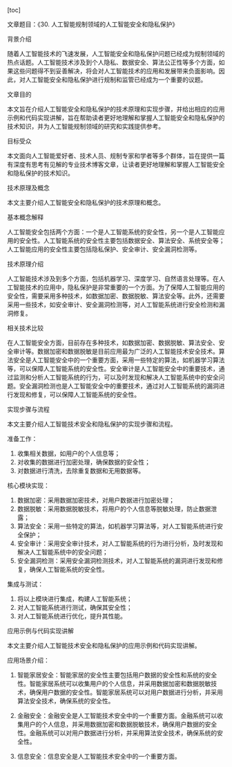 
[toc]                    
                
                
文章题目：《30. 人工智能规制领域的人工智能安全和隐私保护》

背景介绍

随着人工智能技术的飞速发展，人工智能安全和隐私保护问题已经成为规制领域的热点话题。人工智能技术涉及到个人隐私、数据安全、算法公正性等多个方面，如果这些问题得不到妥善解决，将会对人工智能技术的应用和发展带来负面影响。因此，对人工智能安全和隐私保护进行规制和监管已经成为一个重要的议题。

文章目的

本文旨在介绍人工智能安全和隐私保护的技术原理和实现步骤，并给出相应的应用示例和代码实现讲解，旨在帮助读者更好地理解和掌握人工智能安全和隐私保护的技术知识，并为人工智能规制领域的研究和实践提供参考。

目标受众

本文面向人工智能爱好者、技术人员、规制专家和学者等多个群体，旨在提供一篇有深度有思考有见解的专业技术博客文章，让读者更好地理解和掌握人工智能安全和隐私保护的技术知识。

技术原理及概念

本文主要介绍人工智能安全和隐私保护的技术原理和概念。

基本概念解释

人工智能安全包括两个方面：一个是人工智能系统的安全性，另一个是人工智能应用的安全性。人工智能系统的安全性主要包括数据安全、算法安全、系统安全等；人工智能应用的安全性主要包括隐私保护、安全审计、安全漏洞检测等。

技术原理介绍

人工智能技术涉及到多个方面，包括机器学习、深度学习、自然语言处理等。在人工智能技术的应用中，隐私保护是非常重要的一个方面。为了保障人工智能应用的安全性，需要采用多种技术，如数据加密、数据脱敏、算法安全等。此外，还需要采用一些技术，如安全审计、安全漏洞检测等，对人工智能系统进行安全检测和漏洞修复。

相关技术比较

在人工智能安全方面，目前存在多种技术，如数据加密、数据脱敏、算法安全、安全审计等。数据加密和数据脱敏是目前应用最为广泛的人工智能技术安全技术。算法安全是人工智能安全中的一个重要方面，采用一些特定的算法，如机器学习算法等，可以保障人工智能系统的安全性。安全审计是人工智能安全中的重要技术，通过监测和分析人工智能系统的行为，可以及时发现和解决人工智能系统中的安全问题。安全漏洞检测也是人工智能安全中的重要技术，通过对人工智能系统的漏洞进行发现和修复，可以保障人工智能系统的安全性。

实现步骤与流程

本文主要介绍人工智能技术安全和隐私保护的实现步骤和流程。

准备工作：

1. 收集相关数据，如用户的个人信息等；
2. 对收集的数据进行加密处理，确保数据的安全性；
3. 对数据进行清洗，去除重复数据和无用数据等。

核心模块实现：

1. 数据加密：采用数据加密技术，对用户数据进行加密处理；
2. 数据脱敏：采用数据脱敏技术，将用户的个人信息等脱敏处理，防止数据泄露；
3. 算法安全：采用一些特定的算法，如机器学习算法等，对人工智能系统进行安全保护；
4. 安全审计：采用安全审计技术，对人工智能系统的行为进行分析，及时发现和解决人工智能系统中的安全问题；
5. 安全漏洞检测：采用安全漏洞检测技术，对人工智能系统的漏洞进行发现和修复，确保人工智能系统的安全性。

集成与测试：

1. 将以上模块进行集成，构建人工智能系统；
2. 对人工智能系统进行测试，确保其安全性；
3. 对人工智能系统进行优化，提升其性能。

应用示例与代码实现讲解

本文主要介绍人工智能技术安全和隐私保护的应用示例和代码实现讲解。

应用场景介绍：

1. 智能家居安全：智能家居的安全性主要包括用户数据的安全性和系统的安全性。智能家居系统可以收集用户的个人信息，并采用数据加密和数据脱敏技术，确保用户数据的安全性。智能家居系统可以对用户数据进行分析，并采用算法安全技术，确保系统的安全性。

2. 金融安全：金融安全是人工智能技术安全中的一个重要方面。金融系统可以收集用户的个人信息，并采用数据加密和数据脱敏技术，确保用户数据的安全性。金融系统可以对用户数据进行分析，并采用算法安全技术，确保系统的安全性。

3. 信息安全：信息安全是人工智能技术安全中的一个重要方面。

